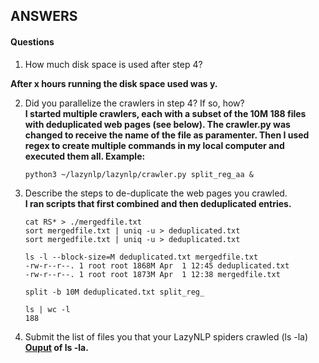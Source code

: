 ## ANSWERS

#### Questions

1. How much disk space is used after step 4?  

**After x hours running the disk space used was y.**   

2. Did you parallelize the crawlers in step 4? If so, how?  
**I started multiple crawlers, each with a subset of the 10M 188 files with deduplicated web pages (see below). The crawler.py was changed to receive the name of the file as paramenter. Then I used regex to create multiple commands in my local computer and executed them all. Example:**  

    ```
    python3 ~/lazynlp/lazynlp/crawler.py split_reg_aa & 
    ```

3. Describe the steps to de-duplicate the web pages you crawled.  
**I ran scripts that first combined and then deduplicated entries.**  
    ```
    cat RS* > ./mergedfile.txt
    sort mergedfile.txt | uniq -u > deduplicated.txt  
    sort mergedfile.txt | uniq -u > deduplicated.txt 

    ls -l --block-size=M deduplicated.txt mergedfile.txt
    -rw-r--r--. 1 root root 1868M Apr  1 12:45 deduplicated.txt
    -rw-r--r--. 1 root root 1873M Apr  1 12:38 mergedfile.txt
    
    split -b 10M deduplicated.txt split_reg_
    
    ls | wc -l
    188
    ```

4. Submit the list of files you that your LazyNLP spiders crawled (ls -la)  
**[Ouput](output.txt) of ls -la.**  